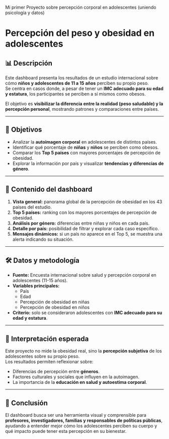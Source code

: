 
Mi primer Proyecto sobre percepción corporal en adolescentes (uniendo psicología y datos)
# Percepción del peso y obesidad en adolescentes

## 📊 Descripción
Este dashboard presenta los resultados de un estudio internacional sobre cómo **niños y adolescentes de 11 a 15 años** perciben su propio peso.  
Se centra en casos donde, a pesar de tener un **IMC adecuado para su edad y estatura**, los participantes se perciben a sí mismos como obesos.

El objetivo es **visibilizar la diferencia entre la realidad (peso saludable) y la percepción personal**, mostrando patrones y comparaciones entre países.

---

## 🎯 Objetivos
- Analizar la **autoimagen corporal** en adolescentes de distintos países.
- Identificar qué porcentaje de **niñas** y **niños** se perciben como obesos.
- Comparar los **Top 5 países** con mayores porcentajes de percepción de obesidad.
- Explorar la información por país y visualizar **tendencias y diferencias de género**.

---

## 📂 Contenido del dashboard
1. **Vista general:** panorama global de la percepción de obesidad en los 43 países del estudio.
2. **Top 5 países:** ranking con los mayores porcentajes de percepción de obesidad.
3. **Análisis por género:** diferencias entre niñas y niños en cada país.
4. **Detalle por país:** posibilidad de filtrar y explorar cada caso específico.
5. **Mensajes dinámicos:** si un país no aparece en el Top 5, se muestra una alerta indicando su situación.

---

## 🛠️ Datos y metodología
- **Fuente:** Encuesta internacional sobre salud y percepción corporal en adolescentes (11-15 años).
- **Variables principales:**
  - País
  - Edad
  - Percepción de obesidad en niñas
  - Percepción de obesidad en niños
- **Criterio:** solo se consideraron adolescentes con **IMC adecuado para su edad y estatura**.

---

## 👀 Interpretación esperada
Este proyecto no mide la obesidad real, sino la **percepción subjetiva** de los adolescentes sobre su propio peso.  
Los resultados permiten reflexionar sobre:
- Diferencias de percepción entre **géneros**.
- Factores culturales y sociales que influyen en la autoimagen.
- La importancia de la **educación en salud y autoestima corporal**.

---

## 📌 Conclusión
El dashboard busca ser una herramienta visual y comprensible para **profesores, investigadores, familias y responsables de políticas públicas**, ayudando a entender mejor cómo los adolescentes perciben su cuerpo y qué impacto puede tener esta percepción en su bienestar.
